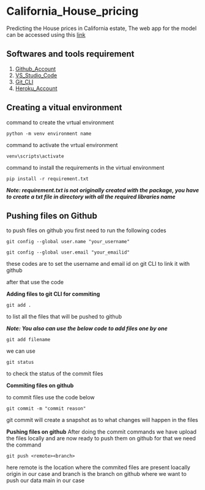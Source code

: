 # California_House_pricing
Predicting the House prices in California estate, The web app for the model can be accessed using this [link](https://square-plush-llama.anvil.app)

## Softwares and tools requirement
1. [Github_Account](https://github.com)
2. [VS_Studio_Code](https://code.visualstudio.com/)
3. [Git_CLI](https://git-scm.com)
4. [Heroku_Account](https://heroku.com/)

## Creating a vitual environment

command to create the vrtual environment

```
python -m venv environment name
```

command to activate the vrtual environment

```
venv\scripts\activate
```

command to install the requirements in the virtual environment

```
pip install -r requirement.txt
```
***Note: requirement.txt is not originally created with the package, you have to create a txt file in directory with all the required libraries name***

## Pushing files on Github

to push files on github you first need to run the following codes

```
git config --global user.name "your_username"
```

```
git config --global user.email "your_emailid" 
```

these codes are to set the username and email id on git CLI to link it with github

after that use the code

**Adding files to git CLI for commiting**

```
git add .
```
to list all the files that will be pushed to github

***Note: You also can use the below code to add files one by one***
```
git add filename
```

we can use

```
git status
```
to check the status of the commit files

**Commiting files on github**

to commit files use the code below

```
git commit -m "commit reason"
```
git commit will create a snapshot as to what changes will happen in the files

**Pushing files on github**
After doing the commit commands we have upload the files locally and are now ready to push them on github
for that we need the command

```
git push <remote><branch>
```
here remote is the location where the commited files are present loacally origin in our case and branch is the branch on github where we want to push our data main in our case
